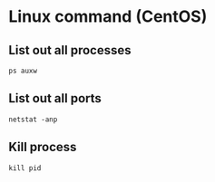 # Linux command (CentOS)

## List out all processes
```
ps auxw
```

## List out all ports
```
netstat -anp
```

## Kill process
```
kill pid
```
